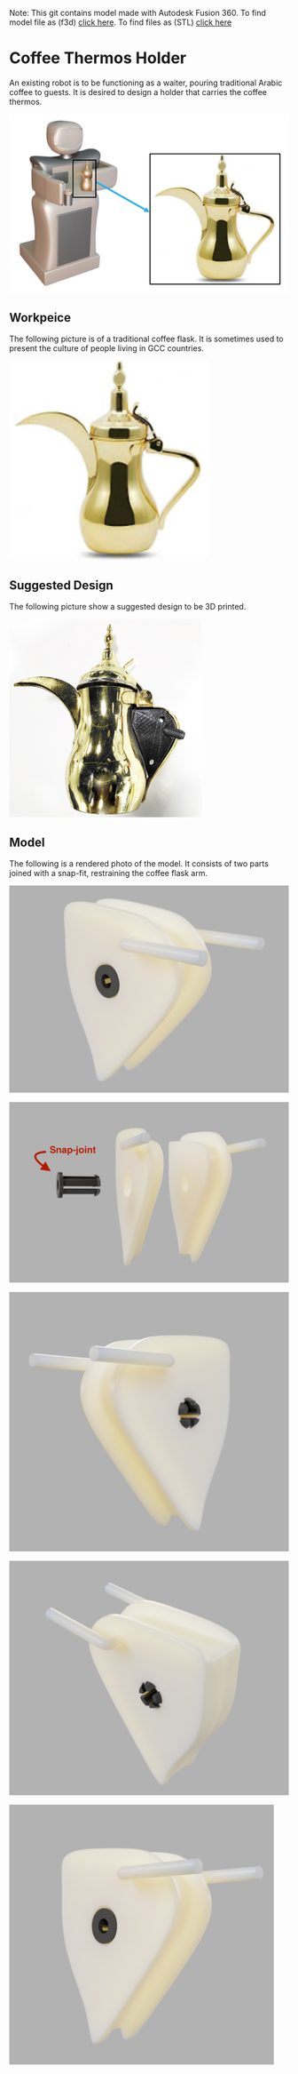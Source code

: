 Note: This git contains model made with Autodesk Fusion 360. To find model file as (f3d) [click here](https://github.com/Eng-Abdulrazaq/Coffee_Holder/tree/master/Fusion%20360%20(f3d)). To find files as (STL) [click here](https://github.com/Eng-Abdulrazaq/Coffee_Holder/tree/master/STL%20files)

# Coffee Thermos Holder
An existing robot is to be functioning as a waiter, pouring traditional Arabic coffee to guests. It is desired to design a holder that carries the coffee thermos.

![Photo](https://github.com/Eng-Abdulrazaq/Coffee_Holder/blob/master/Photos/Desired/Function.png)

## Workpeice
The following picture is of a traditional coffee flask. It is sometimes used to present the culture of people living in GCC countries.

![Photo](https://github.com/Eng-Abdulrazaq/Coffee_Holder/blob/master/Photos/Desired/Workpiece.png)

## Suggested Design
The following picture show a suggested design to be 3D printed.

![Photo](https://github.com/Eng-Abdulrazaq/Coffee_Holder/blob/master/Photos/Desired/Required.png)

## Model
The following is a rendered photo of the model. It consists of two parts joined with a snap-fit, restraining the coffee flask arm.

![Photo](https://raw.githubusercontent.com/Eng-Abdulrazaq/Coffee_Holder/master/Photos/Coffee_Thermos_Holder_2020-Jul-28_01-37-25PM-000_CustomizedView5150064670_png.png)

![Photo](https://raw.githubusercontent.com/Eng-Abdulrazaq/Coffee_Holder/master/Photos/Coffee_Thermos_Holder_2020-Jul-28_01-54-21PM-000_CustomizedView45303079309_png.png)

![Photo](https://raw.githubusercontent.com/Eng-Abdulrazaq/Coffee_Holder/master/Photos/Coffee_Thermos_Holder_2020-Jul-28_01-48-43PM-000_CustomizedView5120099126_png.png)

![Photo](https://raw.githubusercontent.com/Eng-Abdulrazaq/Coffee_Holder/master/Photos/Coffee_Thermos_Holder_2020-Jul-28_01-49-05PM-000_CustomizedView961399761_png.png)

![Photo](https://raw.githubusercontent.com/Eng-Abdulrazaq/Coffee_Holder/master/Photos/Coffee_Thermos_Holder_2020-Jul-28_01-49-36PM-000_CustomizedView4502966218_png.png)
